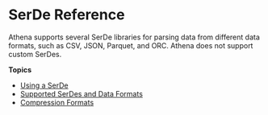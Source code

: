 # SerDe Reference<a name="serde-reference"></a>

Athena supports several SerDe libraries for parsing data from different data formats, such as CSV, JSON, Parquet, and ORC\. Athena does not support custom SerDes\.

**Topics**
+ [Using a SerDe](serde-about.md)
+ [Supported SerDes and Data Formats](supported-format.md)
+ [Compression Formats](compression-formats.md)